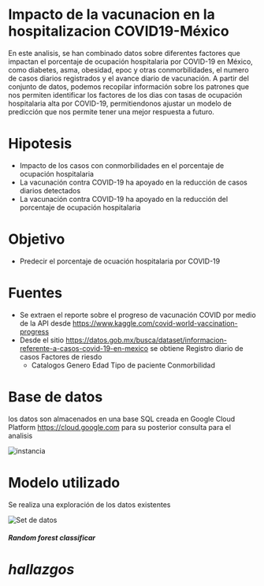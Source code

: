 # Impacto de la vacunacion en la hospitalizacion COVID19-México


En este analisis, se han combinado datos sobre diferentes factores que impactan el porcentaje de ocupación hospitalaria por COVID-19 en México, como diabetes, asma, obesidad, epoc y otras conmorbilidades, el numero de casos diarios registrados y el avance diario de vacunación. A partir del conjunto de datos, podemos recopilar información sobre los patrones que nos permiten identificar los factores de los dias con tasas de ocupación hospitalaria alta por COVID-19, permitiendonos ajustar un modelo de predicción que nos permite tener una mejor respuesta a futuro.

# Hipotesis
- Impacto de los casos con conmorbilidades en el porcentaje de ocupación hospitalaria
- La vacunación contra COVID-19 ha apoyado en la reducción de casos diarios detectados
- La vacunación contra COVID-19 ha apoyado en la reducción del porcentaje de ocupación hospitalaria


# Objetivo
- Predecir el porcentaje de ocuación hospitalaria por COVID-19


# Fuentes
- Se extraen el reporte sobre el progreso de vacunación COVID por medio de la API desde https://www.kaggle.com/covid-world-vaccination-progress
- Desde el sitio https://datos.gob.mx/busca/dataset/informacion-referente-a-casos-covid-19-en-mexico se obtiene
  Registro diario de casos 
  Factores de riesdo
  - Catalogos 
    Genero
    Edad
    Tipo de paciente
    Conmorbilidad
   

# Base de datos
los datos son almacenados en una base SQL creada en  Google Cloud Platform https://cloud.google.com para su posterior consulta para el analisis

![instancia](https://user-images.githubusercontent.com/98288000/151711592-07272d69-0609-4238-89d4-57383036f0ac.PNG)


# Modelo utilizado

Se realiza una exploración de los datos existentes


![Set de datos](https://user-images.githubusercontent.com/98288000/151714381-3406d188-f1f1-47fe-9c00-a5186b241421.PNG)


<h5> Random forest classificar <h>

# hallazgos
